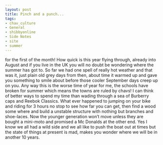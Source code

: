 ```yaml
---
layout: post
title: Pinch and a punch...
tags:
- chav_culture
- General
- shibbyonline
- Side Notes
- site
- summer
---
```

for the first of the month!
How quick is this year flying through, already into August and if you live in the UK you will no doubt be wondering where the summer has got to. So far we had one spell of really hot weather and that was it, just plain old grey days from then, about time it warmed up and gave you something to smile about before those cooler September days creep up on you.
Any way this is the worse time of year for me, the schools have broken for summer which means the towns are ruled by chavs! I can think of better ways to spend my time than wading through a sea of Burberry caps and Reebok Classics. What ever happened to jumping on your bike and riding for 3 hours no stop to see how far you can get, then find a wood some where and build a unstable structure with nothing but branches and shoe-laces. Now the younger generation won’t move unless they are bought a mini-moto and promised a Mc Donalds at the other end. Yes I know we all had a wild side and we all like to push the boat out at times but the state of things at present is mad, makes you wonder where we will be in another 10 years.
